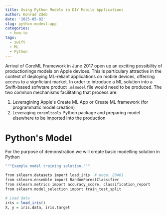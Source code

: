 ```yaml
---
title: Using Python Models in DIY Mobile Applications
author: Konrad Zdeb
date: '2025-05-02'
slug: python-modesl-app
categories:
  - how-to
tags:
  - swift
  - ML
  - Python
---
```


Arrival of CoreML Framework in June 2017 open up an exciting possibility of productionings models on Apple devices. This is particulary attractive in the context of deploying ML-reliant applications on mobile devices, offerring access to a signficiant market. In order to introduce a ML solution into a Swift-based sofwtare product `.mlmodel` file would need to be produced. The two common mechanisms facilitating that process are:
1. Leveragining Apple's Create ML App or Create ML framework (for programmatic model creation)
2. Leveraging `coremltools` Python package and preparing model elsewhere to be imported into the production


# Python's Model

For the purpose of demonstration we will create basic modelling solution in Python 

```r
"""Example model training solution."""

from sklearn.datasets import load_iris  # noqa: E0401
from sklearn.ensemble import RandomForestClassifier
from sklearn.metrics import accuracy_score, classification_report
from sklearn.model_selection import train_test_split

# Load data
iris = load_iris()
X, y = iris.data, iris.target
```

